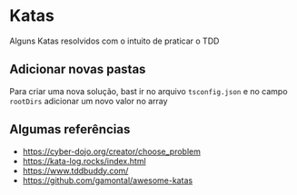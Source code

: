 # Katas

Alguns Katas resolvidos com o intuito de praticar o TDD

## Adicionar novas pastas

Para criar uma nova solução, bast ir no arquivo `tsconfig.json` e no campo `rootDirs` adicionar um novo valor no array

## Algumas referências

- https://cyber-dojo.org/creator/choose_problem
- https://kata-log.rocks/index.html
- https://www.tddbuddy.com/
- https://github.com/gamontal/awesome-katas